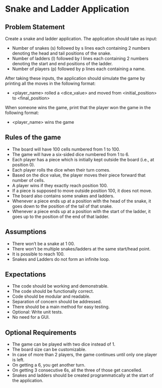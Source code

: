 # Snake and Ladder Application

## Problem Statement

Create a snake and ladder application. The application should take as input:

- Number of snakes (s) followed by s lines each containing 2 numbers denoting the head and tail positions of the snake.
- Number of ladders (l) followed by l lines each containing 2 numbers denoting the start and end positions of the ladder.
- Number of players (p) followed by p lines each containing a name.

After taking these inputs, the application should simulate the game by printing all the moves in the following format:
- <player_name> rolled a <dice_value> and moved from <initial_position> to <final_position>

When someone wins the game, print that the player won the game in the following format:
- <player_name> wins the game

## Rules of the game

- The board will have 100 cells numbered from 1 to 100.
- The game will have a six-sided dice numbered from 1 to 6.
- Each player has a piece which is initially kept outside the board (i.e., at position 0).
- Each player rolls the dice when their turn comes.
- Based on the dice value, the player moves their piece forward that number of cells.
- A player wins if they exactly reach position 100.
- If a piece is supposed to move outside position 100, it does not move.
- The board also contains some snakes and ladders.
- Whenever a piece ends up at a position with the head of the snake, it goes down to the position of the tail of that snake.
- Whenever a piece ends up at a position with the start of the ladder, it goes up to the position of the end of that ladder.

## Assumptions

- There won’t be a snake at 1 00.
- There won’t be multiple snakes/ladders at the same start/head point.
- It is possible to reach 100.
- Snakes and Ladders do not form an infinite loop.

## Expectations

- The code should be working and demonstrable.
- The code should be functionally correct.
- Code should be modular and readable.
- Separation of concern should be addressed.
- There should be a main method for easy testing.
- Optional: Write unit tests.
- No need for a GUI.

## Optional Requirements

- The game can be played with two dice instead of 1.
- The board size can be customizable.
- In case of more than 2 players, the game continues until only one player is left.
- On getting a 6, you get another turn.
- On getting 3 consecutive 6s, all the three of those get cancelled.
- Snakes and ladders should be created programmatically at the start of the application.
 



